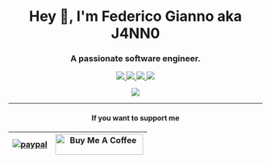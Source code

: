 <h1 align="center">Hey 👋, I'm Federico Gianno aka J4NN0</h1>

<h3 align="center">A passionate software engineer.</h3>

<p align="center">
  <a href="https://twitter.com/giannofederico">
    <img src="https://img.shields.io/twitter/follow/giannofederico?style=for-the-badge&label=%40giannofederico&logo=twitter&logoColor=00AEFF&labelColor=black&color=orange">
  </a>
  
  <a href="https://www.linkedin.com/in/gianno-federico/">
    <img src="https://img.shields.io/badge/-Federico%20Gianno-blue?style=for-the-badge&logo=Linkedin&logoColor=00AEFF&labelColor=black&color=black">
  </a>
  
  <a href="https://j4nn0.github.io/">
    <img src="https://img.shields.io/badge/j4nn0.github.io-0078D4?style=for-the-badge&logo=Google-Chrome&logoColor=00AEFF&labelColor=black&color=black">
  </a>
  
  <a href="mailto:giannofederico@gmail.com">
    <img src="https://img.shields.io/badge/giannofederico@gmail.com-0078D4?style=for-the-badge&logo=Microsoft-Outlook&logoColor=00AEFF&labelColor=black&color=black">
  </a>
</p>

<p align="center">
  <a href="https://github.com/j4nn0">
    <img align="center" src="https://github-readme-stats.vercel.app/api?username=j4nn0&count_private=true&show_icons=true&theme=dark" />
  </a>
</p>

<hr />

<h4>
  <p align="center">
   If you want to support me
  </p>
</h4>


| [![paypal](https://www.paypalobjects.com/en_US/i/btn/btn_donateCC_LG.gif)](https://paypal.me/fgianno) | <a href="https://www.buymeacoffee.com/J4NN0" target="_blank"><img src="https://cdn.buymeacoffee.com/buttons/default-orange.png" alt="Buy Me A Coffee" height="41" width="174"></a> | 
| :---        |    :----:    |
